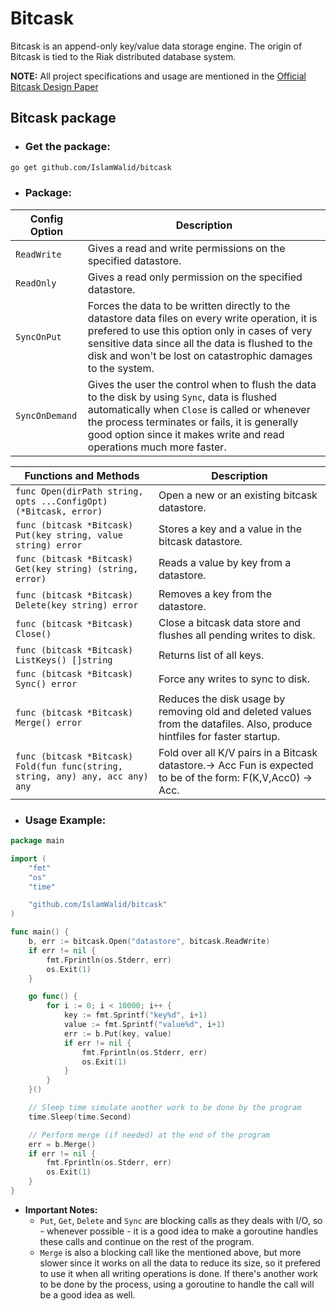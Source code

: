 # Bitcask
Bitcask is an append-only key/value data storage engine. The origin of Bitcask is tied to the Riak distributed database system.

**NOTE:** All project specifications and usage are mentioned in the [Official Bitcask Design Paper](https://riak.com/assets/bitcask-intro.pdf)

## Bitcask package

- ### Get the package:
```sh
go get github.com/IslamWalid/bitcask
```
- ### Package:
| Config Option                                                 | Description                                            |
|---------------------------------------------------------------|--------------------------------------------------------|
| `ReadWrite` | Gives a read and write permissions on the specified datastore. |
| `ReadOnly` | Gives a read only permission on the specified datastore. |
| `SyncOnPut` | Forces the data to be written directly to the datastore data files on every write operation, it is prefered to use this option only in cases of very sensitive data since all the data is flushed to the disk and won't be lost on catastrophic damages to the system. |
| `SyncOnDemand` | Gives the user the control when to flush the data to the disk by using ```Sync```, data is flushed automatically when ```Close``` is called or whenever the process terminates or fails, it is generally good option since it makes write and read operations much more faster. |

| Functions and Methods                                                     | Description                                |
|---------------------------------------------------------------|--------------------------------------------------------|
| `func Open(dirPath string, opts ...ConfigOpt) (*Bitcask, error)` | Open a new or an existing bitcask datastore. |
| `func (bitcask *Bitcask) Put(key string, value string) error` | Stores a key and a value in the bitcask datastore. |
| `func (bitcask *Bitcask) Get(key string) (string, error)` | Reads a value by key from a datastore. |
| `func (bitcask *Bitcask) Delete(key string) error` | Removes a key from the datastore. |
| `func (bitcask *Bitcask) Close()` | Close a bitcask data store and flushes all pending writes to disk. |
| `func (bitcask *Bitcask) ListKeys() []string` | Returns list of all keys. |
| `func (bitcask *Bitcask) Sync() error` | Force any writes to sync to disk. |
| `func (bitcask *Bitcask) Merge() error` | Reduces the disk usage by removing old and deleted values from the datafiles. Also, produce hintfiles for faster startup. |
| `func (bitcask *Bitcask) Fold(fun func(string, string, any) any, acc any) any` | Fold over all K/V pairs in a Bitcask datastore.→ Acc Fun is expected to be of the form: F(K,V,Acc0) → Acc. |

- ### Usage Example:
```go
package main

import (
	"fmt"
	"os"
	"time"

	"github.com/IslamWalid/bitcask"
)

func main() {
	b, err := bitcask.Open("datastore", bitcask.ReadWrite)
	if err != nil {
		fmt.Fprintln(os.Stderr, err)
		os.Exit(1)
	}

	go func() {
		for i := 0; i < 10000; i++ {
			key := fmt.Sprintf("key%d", i+1)
			value := fmt.Sprintf("value%d", i+1)
			err := b.Put(key, value)
			if err != nil {
				fmt.Fprintln(os.Stderr, err)
				os.Exit(1)
			}
		}
	}()

	// Sleep time simulate another work to be done by the program
	time.Sleep(time.Second)

	// Perform merge (if needed) at the end of the program
	err = b.Merge()
	if err != nil {
		fmt.Fprintln(os.Stderr, err)
		os.Exit(1)
	}
}
```
- **Important Notes:**
    - `Put`, `Get`, `Delete` and `Sync` are blocking calls as they deals with I/O, so - whenever possible - it is a good idea to make a goroutine handles these calls and continue on the rest of the program.
    - `Merge` is also a blocking call like the mentioned above, but more slower since it works on all the data to reduce its size, so it prefered to use it when all writing operations is done. If there's another work to be done by the process, using a goroutine to handle the call will be a good idea as well.

